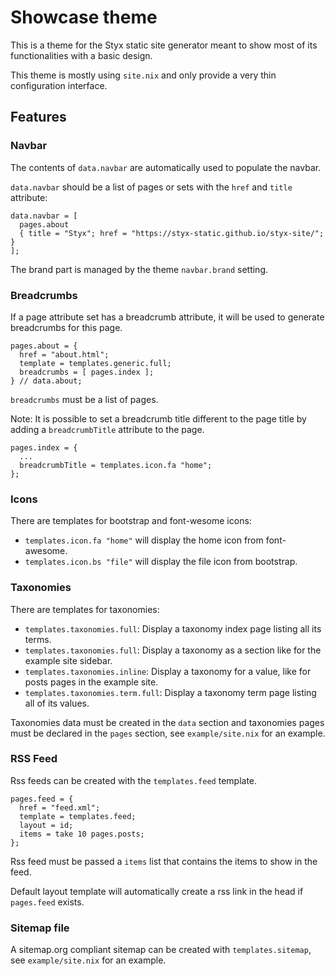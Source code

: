 # Showcase theme

This is a theme for the Styx static site generator meant to show most of its functionalities with a basic design.

This theme is mostly using `site.nix` and only provide a very thin configuration interface.

## Features

### Navbar

The contents of `data.navbar` are automatically used to populate the navbar.

`data.navbar` should be a list of pages or sets with the `href` and `title` attribute:

```
data.navbar = [
  pages.about
  { title = "Styx"; href = "https://styx-static.github.io/styx-site/"; }
];
```

The brand part is managed by the theme `navbar.brand` setting.

### Breadcrumbs

If a page attribute set has a breadcrumb attribute, it will be used to generate breadcrumbs for this page.

```
pages.about = {
  href = "about.html";
  template = templates.generic.full;
  breadcrumbs = [ pages.index ];
} // data.about;
```

`breadcrumbs` must be a list of pages.

Note: It is possible to set a breadcrumb title different to the page title by adding a `breadcrumbTitle` attribute to the page.

```
pages.index = {
  ...
  breadcrumbTitle = templates.icon.fa "home";
};
```

### Icons

There are templates for bootstrap and font-wesome icons:

- `templates.icon.fa "home"` will display the home icon from font-awesome.
- `templates.icon.bs "file"` will display the file icon from bootstrap.


### Taxonomies

There are templates for taxonomies:

- `templates.taxonomies.full`: Display a taxonomy index page listing all its terms.
- `templates.taxonomies.full`: Display a taxonomy as a section like for the example site sidebar.
- `templates.taxonomies.inline`: Display a taxonomy for a value, like for posts pages in the example site.
- `templates.taxonomies.term.full`: Display a taxonomy term page listing all of its values.

Taxonomies data must be created in the `data` section and taxonomies pages must be declared in the `pages` section, see `example/site.nix` for an example.

### RSS Feed

Rss feeds can be created with the `templates.feed` template.

```
pages.feed = {
  href = "feed.xml";
  template = templates.feed;
  layout = id;
  items = take 10 pages.posts;
};
```

Rss feed must be passed a `items` list that contains the items to show in the feed.

Default layout template will automatically create a rss link in the head if `pages.feed` exists.


### Sitemap file

A sitemap.org compliant sitemap can be created with `templates.sitemap`, see `example/site.nix` for an example.


